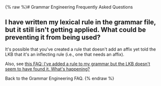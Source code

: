 {% raw %}# Grammar Engineering Frequently Asked Questions

## I have written my lexical rule in the grammar file, but it still isn't getting applied. What could be preventing it from being used?

It's possible that you've created a rule that doesn't add an affix yet
told the LKB that it's an inflecting rule (i.e., one that needs an
affix).

Also, see [this FAQ: I've added a rule to my grammar but the LKB doesn't
seem to have found it. What's happening?](https://delph-in.github.io/docs/matrix/GeFaqNoRule)

Back to the Grammar Engineering FAQ.
<update date omitted for speed>{% endraw %}